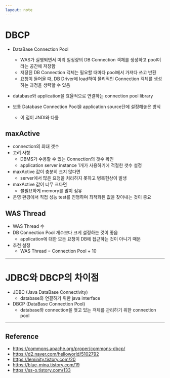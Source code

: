 ```yaml
---
layout: note
---
```


# DBCP

- DataBase Connection Pool
    - WAS가 실행되면서 미리 일정량의 DB Connection 객체를 생성하고 pool이라는 공간에 저장함
    - 저장된 DB Connection 객체는 필요할 때마다 pool에서 가져다 쓰고 반환
    - 요청이 들어올 때, DB Driver에 load하여 물리적인 Connection 객체를 생성하는 과정을 생략할 수 있음

- database와 application을 효율적으로 연결하는 connection pool library
- 보통 Database Connection Pool을 application source단에 설정해놓은 방식
    - 이 점이 JNDI와 다름


## maxActive

- connection의 최대 갯수
- 고려 사항
    - DBMS가 수용할 수 있는 Connection의 갯수 확인
    - application server instance 1개가 사용하기에 적절한 갯수 설정
- maxActive 값이 충분히 크지 않다면
    - server에서 많은 요청을 처리하지 못하고 병목현상이 발생
- maxActive 값이 너무 크다면
    - 불필요하게 memory를 많이 점유
- 운영 환경에서 직접 성능 test를 진행하며 최적화된 값을 찾아내는 것이 중요


## WAS Thread

- WAS Thread 수
- DB Connection Pool 개수보다 크게 설정하는 것이 좋음
    - application에 대한 모든 요청이 DB에 접근하는 것이 아니기 때문
- 추천 설정
    - WAS Thread = Connection Pool + 10




---




# JDBC와 DBCP의 차이점

- JDBC (Java DataBase Connectivity)
    - database와 연결하기 위한 java interface
- DBCP (DataBase Connection Pool)
    - database와 connection을 맺고 있는 객체를 관리하기 위한 connection pool




---




## Reference

- https://commons.apache.org/proper/commons-dbcp/
- https://d2.naver.com/helloworld/5102792
- https://leminity.tistory.com/20
- https://blue-mina.tistory.com/19
- https://ss-o.tistory.com/133
